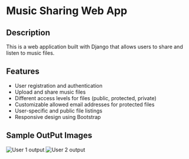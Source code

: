 # Music Sharing Web App

## Description

This is a web application built with Django that allows users to share and listen to music files.

## Features

- User registration and authentication
- Upload and share music files
- Different access levels for files (public, protected, private)
- Customizable allowed email addresses for protected files
- User-specific and public file listings
- Responsive design using Bootstrap

## Sample OutPut Images

![User 1 output](/static_files/Images/Screenshot "51")
![User 2 output](/static_files/Images/Screenshot "53")

```

```
